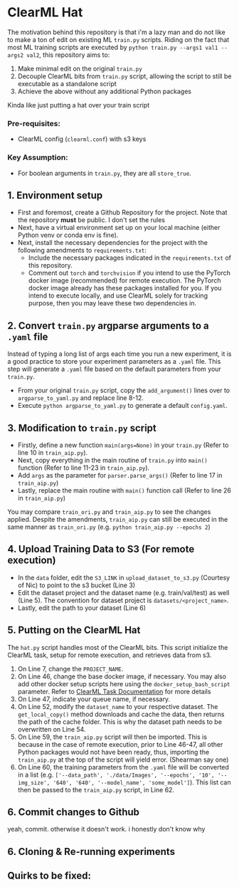 # ClearML Hat

The motivation behind this repository is that i'm a lazy man and do not like to make a ton of edit on existing ML `train.py` scripts. Riding on the fact that most ML training scripts are executed by `python train.py --args1 val1 --args2 val2`, this repository aims to:
1) Make minimal edit on the original `train.py`
2) Decouple ClearML bits from `train.py` script, allowing the script to still be executable as a standalone script
3) Achieve the above without any additional Python packages

Kinda like just putting a hat over your train script

### Pre-requisites: 
* ClearML config (`clearml.conf`) with s3 keys

### Key Assumption:
* For boolean arguments in `train.py`, they are all `store_true`.

## 1. Environment setup
* First and foremost, create a Github Repository for the project.  Note that the repository **must** be public. I don't set the rules
* Next, have a virtual environment set up on your local machine (either Python venv or conda env is fine).
* Next, install the necessary dependencies for the project with the following amendments to `requirements.txt`:
    * Include the necessary packages indicated in the `requirements.txt` of this repository. 
    * Comment out `torch` and `torchvision` if you intend to use the PyTorch docker image (recommended) for remote execution. The PyTorch docker image already has these packages installed for you. If you intend to execute locally, and use ClearML solely for tracking purpose, then you may leave these two dependencies in.

## 2. Convert `train.py` argparse arguments to a `.yaml` file
Instead of typing a long list of args each time you run a new experiment, it is a good practice to store your experiment parameters as a `.yaml` file. This step will generate a `.yaml` file based on the default parameters from your `train.py`.  
* From your original `train.py` script, copy the `add_argument()` lines over to `argparse_to_yaml.py` and replace line 8-12. 
* Execute `python argparse_to_yaml.py` to generate a default `config.yaml`. 

## 3. Modification to `train.py` script
* Firstly, define a new function `main(args=None)` in your `train.py` (Refer to line 10 in `train_aip.py`).
* Next, copy everything in the main routine of `train.py` into `main()` function (Refer to line 11-23 in `train_aip.py`).
* Add `args` as the parameter for `parser.parse_args()` (Refer to line 17 in `train_aip.py`)
* Lastly, replace the main routine with `main()` function call (Refer to line 26 in `train_aip.py`)

You may compare `train_ori.py` and `train_aip.py` to see the changes applied. Despite the amendments, `train_aip.py` can still be executed in the same manner as `train_ori.py` (e.g. `python train_aip.py --epochs 2`)

## 4. Upload Training Data to S3 (For remote execution)
* In the `data` folder, edit the `S3_LINK` in `upload_dataset_to_s3.py` (Courtesy of Nic) to point to the s3 bucket (Line 3)
* Edit the dataset project and the dataset name (e.g. train/val/test) as well (Line 5). The convention for dataset project is `datasets/<project_name>`.
* Lastly, edit the path to your dataset (Line 6)

## 5. Putting on the ClearML Hat
The `hat.py` script handles most of the ClearML bits. This script initialize the ClearML task, setup for remote execution, and retrieves data from s3. 
1. On Line 7, change the `PROJECT_NAME`. 
2. On Line 46, change the base docker image, if necessary. You may also add other docker setup scripts here using the `docker_setup_bash_script` parameter. Refer to [ClearML Task Documentation](https://clear.ml/docs/latest/docs/references/sdk/task/#set_base_docker) for more details 
3. On Line 47, indicate your queue name, if necessary. 
4. On Line 52, modify the `dataset_name` to your respective dataset. The `get_local_copy()` method downloads and cache the data, then returns the path of the cache folder. This is why the dataset path needs to be overwritten on Line 54. 
5. On Line 59, the `train_aip.py` script will then be imported. This is because in the case of remote execution, prior to Line 46-47, all other Python packages would not have been ready, thus, importing the `train_aip.py` at the top of the script will yield error. (Shearman say one) 
6. On Line 60, the training parameters from the `.yaml` file will be converted in a list (e.g. `['--data_path', './data/Images', '--epochs', '10', '--img_size', '640', '640', '--model_name', 'some_model']`). This list can then be passed to the `train_aip.py` script, in Line 62. 

## 6. Commit changes to Github
yeah, commit. otherwise it doesn't work. i honestly don't know why

## 6. Cloning & Re-running experiments

## Quirks to be fixed:
